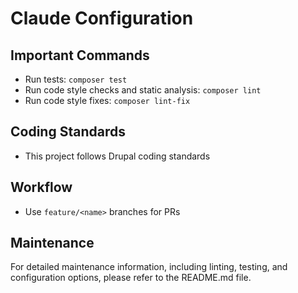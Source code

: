 # Claude Configuration

## Important Commands
- Run tests: `composer test`
- Run code style checks and static analysis: `composer lint`
- Run code style fixes: `composer lint-fix`

## Coding Standards
- This project follows Drupal coding standards

## Workflow
- Use `feature/<name>` branches for PRs

## Maintenance
For detailed maintenance information, including linting, testing, and configuration options, please refer to the README.md file.
